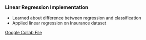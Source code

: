 ### Linear Regression Implementation 
<ul>
  <li>Learned about difference between regression and classification</li>
  <li>Applied linear regression on Insurance dataset</li>
</ul>
<a href="https://colab.research.google.com/drive/1QIY6oKRJsOR4zL1C4lh3KkDUW7YzO9qo?authuser=1#scrollTo=AcY4302OBS7n">Google Collab File</a>

